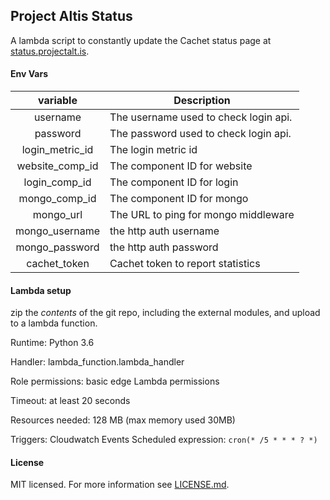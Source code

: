 ## Project Altis Status

A lambda script to constantly update the Cachet status page at [status.projectalt.is](https://status.projectalt.is).

#### Env Vars


|   **variable**  | **Description**                       |
|:---------------:|---------------------------------------|
| username        | The username used to check login api. |
| password        | The password used to check login api. |
| login_metric_id | The login metric id                   |
| website_comp_id | The component ID for website          |
| login_comp_id   | The component ID for login            |
| mongo_comp_id   | The component ID for mongo            |
| mongo_url       | The URL to ping for mongo middleware  |
| mongo_username  | the http auth username                |
| mongo_password  | the http auth password                |
| cachet_token    | Cachet token to report statistics     |

#### Lambda setup

zip the *contents* of the git repo, including the external modules, and upload to a lambda function.

Runtime: Python 3.6

Handler: lambda_function.lambda_handler

Role permissions: basic edge Lambda permissions

Timeout: at least 20 seconds

Resources needed: 128 MB (max memory used 30MB)

Triggers: Cloudwatch Events Scheduled expression: `cron(* /5 * * * ? *)`

#### License

MIT licensed. For more information see [LICENSE.md](LICENSE.md).